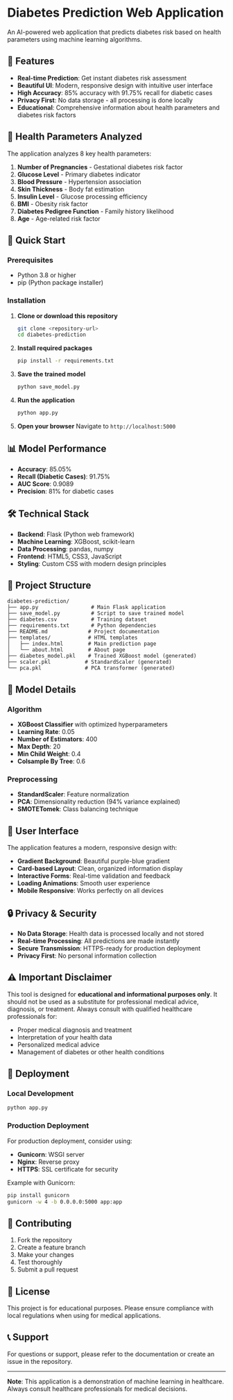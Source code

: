 # Diabetes Prediction Web Application

An AI-powered web application that predicts diabetes risk based on health parameters using machine learning algorithms.

## 🎯 Features

- **Real-time Prediction**: Get instant diabetes risk assessment
- **Beautiful UI**: Modern, responsive design with intuitive user interface
- **High Accuracy**: 85% accuracy with 91.75% recall for diabetic cases
- **Privacy First**: No data storage - all processing is done locally
- **Educational**: Comprehensive information about health parameters and diabetes risk factors

## 🏥 Health Parameters Analyzed

The application analyzes 8 key health parameters:

1. **Number of Pregnancies** - Gestational diabetes risk factor
2. **Glucose Level** - Primary diabetes indicator
3. **Blood Pressure** - Hypertension association
4. **Skin Thickness** - Body fat estimation
5. **Insulin Level** - Glucose processing efficiency
6. **BMI** - Obesity risk factor
7. **Diabetes Pedigree Function** - Family history likelihood
8. **Age** - Age-related risk factor

## 🚀 Quick Start

### Prerequisites

- Python 3.8 or higher
- pip (Python package installer)

### Installation

1. **Clone or download this repository**
   ```bash
   git clone <repository-url>
   cd diabetes-prediction
   ```

2. **Install required packages**
   ```bash
   pip install -r requirements.txt
   ```

3. **Save the trained model**
   ```bash
   python save_model.py
   ```

4. **Run the application**
   ```bash
   python app.py
   ```

5. **Open your browser**
   Navigate to `http://localhost:5000`

## 📊 Model Performance

- **Accuracy**: 85.05%
- **Recall (Diabetic Cases)**: 91.75%
- **AUC Score**: 0.9089
- **Precision**: 81% for diabetic cases

## 🛠️ Technical Stack

- **Backend**: Flask (Python web framework)
- **Machine Learning**: XGBoost, scikit-learn
- **Data Processing**: pandas, numpy
- **Frontend**: HTML5, CSS3, JavaScript
- **Styling**: Custom CSS with modern design principles

## 📁 Project Structure

```
diabetes-prediction/
├── app.py                 # Main Flask application
├── save_model.py          # Script to save trained model
├── diabetes.csv           # Training dataset
├── requirements.txt       # Python dependencies
├── README.md             # Project documentation
├── templates/            # HTML templates
│   ├── index.html        # Main prediction page
│   └── about.html        # About page
├── diabetes_model.pkl    # Trained XGBoost model (generated)
├── scaler.pkl           # StandardScaler (generated)
└── pca.pkl              # PCA transformer (generated)
```

## 🔧 Model Details

### Algorithm
- **XGBoost Classifier** with optimized hyperparameters
- **Learning Rate**: 0.05
- **Number of Estimators**: 400
- **Max Depth**: 20
- **Min Child Weight**: 0.4
- **Colsample By Tree**: 0.6

### Preprocessing
- **StandardScaler**: Feature normalization
- **PCA**: Dimensionality reduction (94% variance explained)
- **SMOTETomek**: Class balancing technique

## 🎨 User Interface

The application features a modern, responsive design with:

- **Gradient Background**: Beautiful purple-blue gradient
- **Card-based Layout**: Clean, organized information display
- **Interactive Forms**: Real-time validation and feedback
- **Loading Animations**: Smooth user experience
- **Mobile Responsive**: Works perfectly on all devices

## 🔒 Privacy & Security

- **No Data Storage**: Health data is processed locally and not stored
- **Real-time Processing**: All predictions are made instantly
- **Secure Transmission**: HTTPS-ready for production deployment
- **Privacy First**: No personal information collection

## ⚠️ Important Disclaimer

This tool is designed for **educational and informational purposes only**. It should not be used as a substitute for professional medical advice, diagnosis, or treatment. Always consult with qualified healthcare professionals for:

- Proper medical diagnosis and treatment
- Interpretation of your health data
- Personalized medical advice
- Management of diabetes or other health conditions

## 🚀 Deployment

### Local Development
```bash
python app.py
```

### Production Deployment
For production deployment, consider using:
- **Gunicorn**: WSGI server
- **Nginx**: Reverse proxy
- **HTTPS**: SSL certificate for security

Example with Gunicorn:
```bash
pip install gunicorn
gunicorn -w 4 -b 0.0.0.0:5000 app:app
```

## 🤝 Contributing

1. Fork the repository
2. Create a feature branch
3. Make your changes
4. Test thoroughly
5. Submit a pull request

## 📄 License

This project is for educational purposes. Please ensure compliance with local regulations when using for medical applications.

## 📞 Support

For questions or support, please refer to the documentation or create an issue in the repository.

---

**Note**: This application is a demonstration of machine learning in healthcare. Always consult healthcare professionals for medical decisions.

